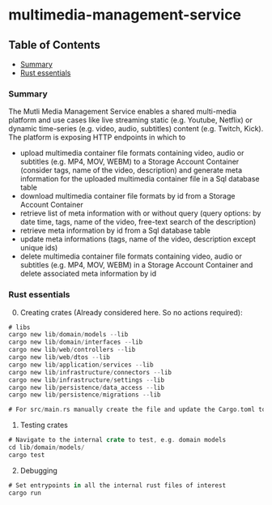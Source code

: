 # multimedia-management-service

## Table of Contents

- [Summary](#summary)
- [Rust essentials](#rust-essentials)

### Summary

The Mutli Media Management Service enables a shared multi-media platform and use cases like live streaming static (e.g. Youtube, Netflix) or dynamic time-series (e.g. video, audio, subtitles) content (e.g. Twitch, Kick). The platform is exposing HTTP endpoints in which to

- upload multimedia container file formats containing video, audio or subtitles (e.g. MP4, MOV, WEBM) to a Storage Account Container (consider tags, name of the video, description) and generate meta information for the uploaded multimedia container file in a Sql database table
- download multimedia container file formats by id from a Storage Account Container
- retrieve list of meta information with or without query (query options: by date time, tags, name of the video, free-text search of the description)
- retrieve meta information by id from a Sql database table
- update meta informations (tags, name of the video, description except unique ids)
- delete multimedia container file formats containing video, audio or subtitles (e.g. MP4, MOV, WEBM) in a Storage Account Container and delete associated meta information by id

### Rust essentials

0. Creating crates (Already considered here. So no actions required):

```rust
# libs
cargo new lib/domain/models --lib
cargo new lib/domain/interfaces --lib
cargo new lib/web/controllers --lib
cargo new lib/web/dtos --lib
cargo new lib/application/services --lib
cargo new lib/infrastructure/connectors --lib
cargo new lib/infrastructure/settings --lib
cargo new lib/persistence/data_access --lib
cargo new lib/persistence/migrations --lib

# For src/main.rs manually create the file and update the Cargo.toml to include internal and external crates
```

1. Testing crates

```rust
# Navigate to the internal crate to test, e.g. domain models
cd lib/domain/models/
cargo test
```

2. Debugging

```rust
# Set entrypoints in all the internal rust files of interest
cargo run
```
